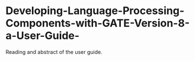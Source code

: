# Developing-Language-Processing-Components-with-GATE-Version-8-a-User-Guide-
Reading and abstract of the user guide.
